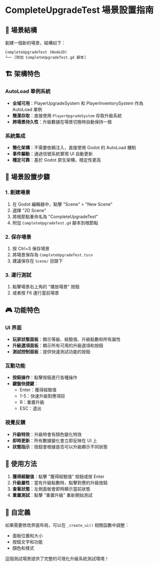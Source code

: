 # CompleteUpgradeTest 場景設置指南

## 🎯 場景結構

創建一個新的場景，結構如下：

```
CompleteUpgradeTest (Node2D)
└── [附加 CompleteUpgradeTest.gd 腳本]
```

## 🏗️ 架構特色

### AutoLoad 單例系統

- **全域可用**：PlayerUpgradeSystem 和 PlayerInventorySystem 作為 AutoLoad 單例
- **簡潔存取**：直接使用 `PlayerUpgradeSystem` 存取升級系統
- **跨場景持久性**：升級數據在場景切換時自動保持一致

### 系統集成

- **簡化架構**：不需要依賴注入，直接使用 Godot 的 AutoLoad 機制
- **事件驅動**：通過信號系統實現 UI 自動更新
- **穩定可靠**：基於 Godot 原生架構，穩定性更高

## 🎨 場景設置步驟

### 1. 創建場景

1. 在 Godot 編輯器中，點擊 "Scene" > "New Scene"
2. 選擇 "2D Scene"
3. 將根節點重命名為 "CompleteUpgradeTest"
4. 附加 `CompleteUpgradeTest.gd` 腳本到根節點

### 2. 保存場景

1. 按 Ctrl+S 保存場景
2. 將場景保存為 `CompleteUpgradeTest.tscn`
3. 建議保存在 `Scene/` 目錄下

### 3. 運行測試

1. 點擊場景右上角的 "播放場景" 按鈕
2. 或者按 F6 運行當前場景

## 🎮 功能特色

### UI 界面

- **玩家狀態面板**：顯示等級、經驗值、升級點數和所有屬性
- **升級選項面板**：顯示所有可用的升級選項和按鈕
- **測試控制面板**：提供快速測試功能的按鈕

### 互動功能

- **按鈕操作**：點擊按鈕進行各種操作
- **鍵盤快捷鍵**：
  - Enter：獲得經驗值
  - 1-5：快速升級對應項目
  - R：重置升級
  - ESC：退出

### 視覺反饋

- **升級特效**：升級時會有顏色變化特效
- **即時更新**：所有數據變化會立即反映在 UI 上
- **狀態指示**：按鈕會根據是否可以升級顯示不同狀態

## 🎪 使用方法

1. **獲得經驗值**：點擊 "獲得經驗值" 按鈕或按 Enter
2. **升級屬性**：當有升級點數時，點擊對應的升級按鈕
3. **查看狀態**：左側面板會即時顯示當前狀態
4. **重置測試**：點擊 "重置升級" 重新開始測試

## 🔧 自定義

如果需要修改界面布局，可以在 `_create_ui()` 相關函數中調整：

- 面板位置和大小
- 按鈕文字和功能
- 顏色和樣式

這個測試場景提供了完整的可視化升級系統測試環境！
